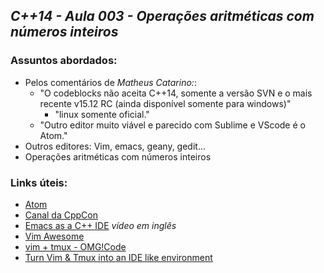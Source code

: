 ## *C++14 - Aula 003 - Operações aritméticas com números inteiros*

### Assuntos abordados:

- Pelos comentários de *Matheus Catarino:*:
  - "O codeblocks não aceita C++14, somente a versão SVN e o mais recente v15.12 RC (ainda disponível somente para windows)"
    - "linux somente oficial."﻿
  - "Outro editor muito viável e parecido com Sublime e VScode é o Atom.﻿"
- Outros editores: Vim, emacs, geany, gedit...
- Operações aritméticas com números inteiros

### Links úteis:
- [Atom](https://atom.io/)
- [Canal da CppCon](https://www.youtube.com/channel/UCMlGfpWw-RUdWX_JbLCukXg)
- [Emacs as a C++ IDE](https://www.youtube.com/watch?v=5FQwQ0QWBTU) *vídeo em inglês*
- [Vim Awesome](http://vimawesome.com/)
- [vim + tmux - OMG!Code](https://www.youtube.com/watch?v=5r6yzFEXajQ)
- [Turn Vim & Tmux into an IDE like environment](https://www.youtube.com/watch?v=YD9aFIvlQYs)